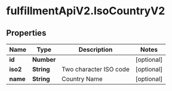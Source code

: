 # fulfillmentApiV2.IsoCountryV2

## Properties
Name | Type | Description | Notes
------------ | ------------- | ------------- | -------------
**id** | **Number** |  | [optional] 
**iso2** | **String** | Two character ISO code | [optional] 
**name** | **String** | Country Name | [optional] 
